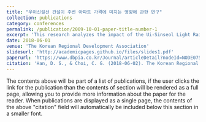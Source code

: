 ```yaml
---
title: "우이신설선 건설이 주변 아파트 가격에 미치는 영향에 관한 연구"
collection: publications
category: conferences
permalink: /publication/2009-10-01-paper-title-number-1
excerpt: 'This research analyzes the impact of the Ui-Sinseol Light Rail Transit construction on nearby apartment prices in Seoul. The study employs multiple regression analysis to evaluate how proximity to the newly constructed rail line influences housing values, with a focus on regional differences. The results highlight that the western areas experienced more significant price changes compared to the eastern areas, likely due to the influence of Line 4. The findings emphasize the varying effects of transportation infrastructure on real estate markets depending on local conditions and existing transit options.'
date: 2018-06-01
venue: 'The Korean Regional Development Association'
slidesurl: 'http://academicpages.github.io/files/slides1.pdf'
paperurl: 'https://www.dbpia.co.kr/Journal/articleDetail?nodeId=NODE07564440'
citation: 'Han, D. S., & Choi, C. G. (2018-06-02). The Korean Regional Development Association Conference, Gyeonggi.'
---
```


The contents above will be part of a list of publications, if the user clicks the link for the publication than the contents of section will be rendered as a full page, allowing you to provide more information about the paper for the reader. When publications are displayed as a single page, the contents of the above "citation" field will automatically be included below this section in a smaller font.
